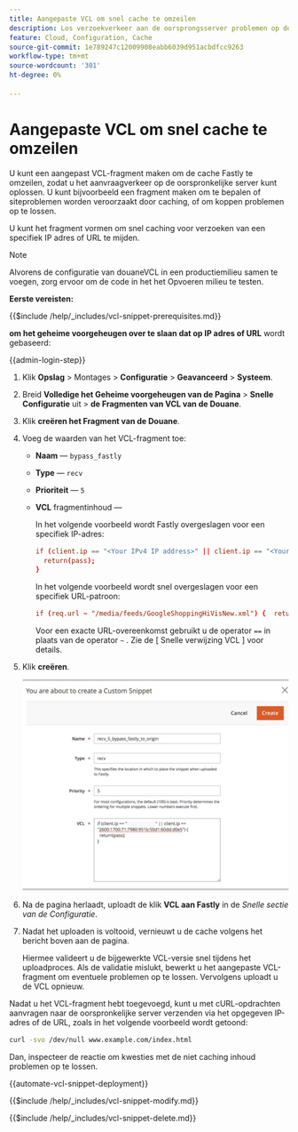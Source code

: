 ```yaml
---
title: Aangepaste VCL om snel cache te omzeilen
description: Los verzoekverkeer aan de oorsprongsserver problemen op door een fragment van douaneVCL te creëren om het Fastly geheime voorgeheugen te mijden.
feature: Cloud, Configuration, Cache
source-git-commit: 1e789247c12009908eabb6039d951acbdfcc9263
workflow-type: tm+mt
source-wordcount: '301'
ht-degree: 0%

---
```


# Aangepaste VCL om snel cache te omzeilen

U kunt een aangepast VCL-fragment maken om de cache Fastly te omzeilen, zodat u het aanvraagverkeer op de oorspronkelijke server kunt oplossen. U kunt bijvoorbeeld een fragment maken om te bepalen of siteproblemen worden veroorzaakt door caching, of om koppen problemen op te lossen.

U kunt het fragment vormen om snel caching voor verzoeken van een specifiek IP adres of URL te mijden.

>[!NOTE]
>
>Alvorens de configuratie van douaneVCL in een productiemilieu samen te voegen, zorg ervoor om de code in het het Opvoeren milieu te testen.

**Eerste vereisten:**

{{$include /help/_includes/vcl-snippet-prerequisites.md}}

**om het geheime voorgeheugen over te slaan dat op IP adres of URL** wordt gebaseerd:

{{admin-login-step}}

1. Klik **Opslag** > Montages > **Configuratie** > **Geavanceerd** > **Systeem**.

1. Breid **Volledige het Geheime voorgeheugen van de Pagina** > **Snelle Configuratie** uit > **de Fragmenten van VCL van de Douane**.

1. Klik **creëren het Fragment van de Douane**.

1. Voeg de waarden van het VCL-fragment toe:

   - **Naam** — `bypass_fastly`

   - **Type** — `recv`

   - **Prioriteit** — `5`

   - **VCL** fragmentinhoud —

     In het volgende voorbeeld wordt Fastly overgeslagen voor een specifiek IP-adres:

     ```conf
     if (client.ip == "<Your IPv4 IP address>" || client.ip == "<Your IPv6 IP address>") {
       return(pass);
     }
     ```

     In het volgende voorbeeld wordt snel overgeslagen voor een specifiek URL-patroon:

     ```conf
     if (req.url ~ "/media/feeds/GoogleShoppingHiVisNew.xml") {  return (pass);}
     ```

     Voor een exacte URL-overeenkomst gebruikt u de operator `==` in plaats van de operator `~` . Zie de [ Snelle verwijzing VCL ] voor details.

1. Klik **creëren**.

   ![ creeer snel het fragment van de Bypass VCL ](/help/assets/cdn/fastly-create-bypass-snippet.png)

1. Na de pagina herlaadt, uploadt de klik **VCL aan Fastly** in de *Snelle sectie van de Configuratie*.

1. Nadat het uploaden is voltooid, vernieuwt u de cache volgens het bericht boven aan de pagina.

   Hiermee valideert u de bijgewerkte VCL-versie snel tijdens het uploadproces. Als de validatie mislukt, bewerkt u het aangepaste VCL-fragment om eventuele problemen op te lossen. Vervolgens uploadt u de VCL opnieuw.

Nadat u het VCL-fragment hebt toegevoegd, kunt u met cURL-opdrachten aanvragen naar de oorspronkelijke server verzenden via het opgegeven IP-adres of de URL, zoals in het volgende voorbeeld wordt getoond:

```bash
curl -svo /dev/null www.example.com/index.html
```

Dan, inspecteer de reactie om kwesties met de niet caching inhoud problemen op te lossen.

{{automate-vcl-snippet-deployment}}

{{$include /help/_includes/vcl-snippet-modify.md}}

{{$include /help/_includes/vcl-snippet-delete.md}}

<!--External link definitions-->

[Fastly VCL reference]: https://docs.fastly.com/vcl/
